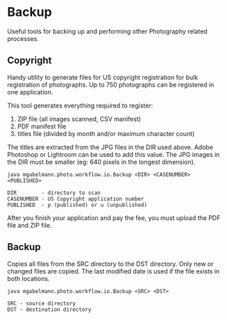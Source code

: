 # Backup
Useful tools for backing up and performing other Photography related processes.

## Copyright
Handy utility to generate files for US copyright registration for bulk registration
of photographs. Up to 750 photographs can be registered in one application.

This tool generates everything required to register:

1. ZIP file (all images scanned, CSV manifest)
2. PDF manifest file
3. titles file (divided by month and/or maximum character count)

The titles are extracted from the JPG files in the DIR used above. Adobe Photoshop
or Lightroom can be used to add this value. The JPG images in the DIR must be 
smaller (eg: 640 pixels in the longest dimension).

    java mgabelmann.photo.workflow.io.Backup <DIR> <CASENUMBER> <PUBLISHED> 

    DIR        - directory to scan
    CASENUMBER - US Copyright application number
    PUBLISHED  - p (published) or u (unpublished)

After you finish your application and pay the fee, you must upload the PDF file and ZIP file.


## Backup
Copies all files from the SRC directory to the DST directory. Only new or changed files
are copied. The last modified date is used if the file exists in both locations.

    java mgabelmann.photo.workflow.io.Backup <SRC> <DST>

    SRC - source directory
    DST - destination directory

